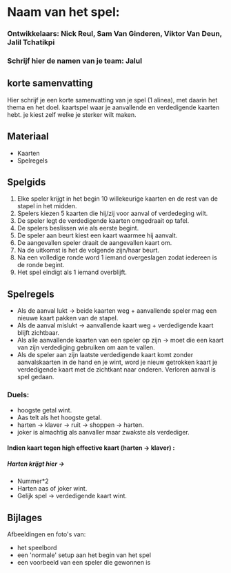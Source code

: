 # Naam van het spel:
### Ontwikkelaars: Nick Reul, Sam Van Ginderen, Viktor Van Deun, Jalil Tchatikpi
### Schrijf hier de namen van je team: Jalul

## korte samenvatting
Hier schrijf je een korte samenvatting van je spel (1 alinea), met daarin het thema en het doel.
kaartspel waar je aanvallende en verdedigende kaarten hebt. je kiest zelf welke je sterker wilt maken.

## Materiaal

- Kaarten
- Spelregels

## Spelgids

1.  Elke speler krijgt in het begin 10 willekeurige kaarten en de rest van de stapel in het midden.
2.  Spelers kiezen 5 kaarten die hij/zij voor aanval of verdedeging wilt.
3.  De speler legt de verdedigende kaarten omgedraait op tafel.
4.  De spelers beslissen wie als eerste begint.
5.  De speler aan beurt kiest een kaart waarmee hij aanvalt.
6.  De aangevallen speler draait de aangevallen kaart om.
7.  Na de uitkomst is het de volgende zijn/haar beurt.
8.  Na een volledige ronde word 1 iemand overgeslagen zodat iedereen is de ronde begint.
9.  Het spel eindigt als 1 iemand overblijft.

## Spelregels
-  Als de aanval lukt -> beide kaarten weg + aanvallende speler mag een nieuwe kaart pakken van de stapel.
-  Als de aanval mislukt -> aanvallende kaart weg + verdedigende kaart blijft zichtbaar.
-  Als alle aanvallende kaarten van een speler op zijn -> moet die een kaart van zijn verdediging gebruiken om aan te vallen.
-  Als de speler aan zijn laatste verdedigende kaart komt zonder aanvalskaarten in de hand en je wint, word je nieuw getrokken kaart je verdedigende kaart met de zichtkant naar onderen. Verloren aanval is spel gedaan.

### Duels:
-  hoogste getal wint.
-  Aas telt als het hoogste getal.
-  harten -> klaver -> ruit -> shoppen -> harten.
-  joker is almachtig als aanvaller maar zwakste als verdediger.

#### Indien kaart tegen high effective kaart (harten -> klaver) :
##### Harten krijgt hier ->
-  Nummer*2
-  Harten aas of joker wint.
-  Gelijk spel -> verdedigende kaart wint.

## Bijlages
Afbeeldingen en foto's van:

- het speelbord
- een 'normale' setup aan het begin van het spel
- een voorbeeld van een speler die gewonnen is
